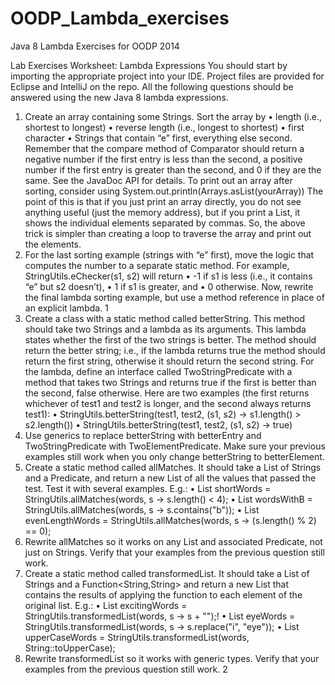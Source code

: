 OODP_Lambda_exercises
=====================

Java 8 Lambda Exercises for OODP 2014


Lab Exercises
Worksheet: Lambda Expressions
You should start by importing the appropriate project into your IDE. Project files are provided for Eclipse and IntelliJ on the repo. All the following questions should be answered using the new Java 8 lambda expressions.
1. Create an array containing some Strings. Sort the array by
• length (i.e., shortest to longest)
• reverse length (i.e., longest to shortest)
• first character
• Strings that contain “e” first, everything else second.
Remember that the compare method of Comparator should return a negative number if the first entry is less than the second, a positive number if the first entry is greater than the second, and 0 if they are the same. See the JavaDoc API for details.
To print out an array after sorting, consider using
         System.out.println(Arrays.asList(yourArray))
The point of this is that if you just print an array directly, you do not see anything useful (just the memory address), but if you print a List, it shows the individual elements separated by commas. So, the above trick is simpler than creating a loop to traverse the array and print
out the elements.
2. For the last sorting example (strings with “e” first), move the logic that computes the number
to a separate static method. For example, StringUtils.eChecker(s1, s2)
will return
• -1 if s1 is less (i.e., it contains “e” but s2 doesn’t), • 1 if s1 is greater, and
• 0 otherwise.
Now, rewrite the final lambda sorting example, but use a method reference in place of an explicit lambda.
1
3. Create a class with a static method called betterString. This method should take two Strings and a lambda as its arguments. This lambda states whether the first of the two strings is better.
The method should return the better string; i.e., if the lambda returns true the method should return the first string, otherwise it should return the second string.
For the lambda, define an interface called TwoStringPredicate with a method that takes two Strings and returns true if the first is better than the second, false otherwise.
Here are two examples (the first returns whichever of test1 and test2 is longer, and the second always returns test1):
• StringUtils.betterString(test1, test2, (s1, s2) -> s1.length() > s2.length()) • StringUtils.betterString(test1, test2, (s1, s2) -> true)
4. Use generics to replace betterString with betterEntry and TwoStringPredicate with TwoElementPredicate. Make sure your previous examples still work when you only change betterString to betterElement.
5. Create a static method called allMatches. It should take a List of Strings and a Predicate<String>, and return a new List of all the values that passed the test. Test it with several examples. E.g.:
• List<String> shortWords = StringUtils.allMatches(words, s -> s.length() < 4);
• List<String> wordsWithB = StringUtils.allMatches(words, s -> s.contains("b"));
• List<String> evenLengthWords = StringUtils.allMatches(words, s -> (s.length() % 2) == 0);
6. Rewrite allMatches so it works on any List and associated Predicate, not just on Strings. Verify that your examples from the previous question still work.
7. Create a static method called transformedList. It should take a List of Strings and a Function<String,String> and return a new List that contains the results of applying the function to each element of the original list. E.g.:
• List<String> excitingWords = StringUtils.transformedList(words, s -> s + "");!
• List<String> eyeWords =
       StringUtils.transformedList(words, s -> s.replace("i", "eye"));
• List<String> upperCaseWords = StringUtils.transformedList(words, String::toUpperCase);
8. Rewrite transformedList so it works with generic types. Verify that your examples from the previous question still work.
2


